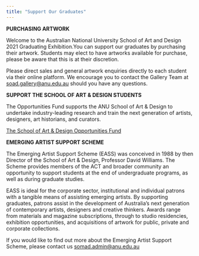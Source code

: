 ```yaml
---
title: "Support Our Graduates"
---
```


**__PURCHASING ARTWORK__** 

Welcome to the Australian National University School of Art and Design 2021 Graduating Exhibition.You can support our graduates by purchasing their artwork. Students may elect to have artworks available for purchase, please be aware that this is at their discretion. 

Please direct sales and general artwork enquiries directly to each student via their online platform.  We encourage you to contact the Gallery Team at [soad.gallery@anu.edu.au](mailto:soad.gallery@anu.edu.au) should you have any questions.

**__SUPPORT THE SCHOOL OF ART & DESIGN STUDENTS__**

The Opportunities Fund supports the ANU School of Art & Design to undertake industry-leading research and train the next generation of artists, designers, art historians, and curators. 

[The School of Art & Design Opportunities Fund](https://www.anu.edu.au/giving/support-us/advancing-our-nation/the-school-of-art-design-opportunities-fund)

**__EMERGING ARTIST SUPPORT SCHEME__**

The Emerging Artist Support Scheme (EASS) was conceived in 1988 by then Director of the School of Art & Design, Professor David Williams. The Scheme provides members of the ACT and broader community an opportunity to support students at the end of undergraduate programs, as well as during graduate studies. 

EASS is ideal for the corporate sector, institutional and individual patrons with a tangible means of assisting emerging artists. By supporting graduates, patrons assist in the development of Australia’s next generation of contemporary artists, designers and creative thinkers. Awards range from materials and magazine subscriptions, through to studio residencies, exhibition opportunities, and acquisitions of artwork for public, private and corporate collections. 

If you would like to find out more about the Emerging Artist Support Scheme, please contact us [somad.admin@anu.edu.au](mailto:somad.admin@anu.edu.au)
 
